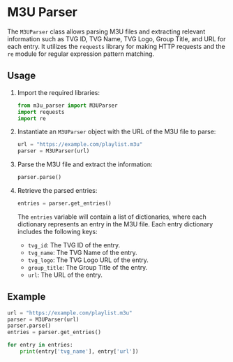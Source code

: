 # M3U Parser

The `M3UParser` class allows parsing M3U files and extracting relevant information such as TVG ID, TVG Name, TVG Logo, Group Title, and URL for each entry. It utilizes the `requests` library for making HTTP requests and the `re` module for regular expression pattern matching.

## Usage

1. Import the required libraries:

    ```python
    from m3u_parser import M3UParser
    import requests
    import re
    ```

2. Instantiate an `M3UParser` object with the URL of the M3U file to parse:

    ```python
    url = "https://example.com/playlist.m3u"
    parser = M3UParser(url)
    ```

3. Parse the M3U file and extract the information:

    ```python
    parser.parse()
    ```

4. Retrieve the parsed entries:

    ```python
    entries = parser.get_entries()
    ```

   The `entries` variable will contain a list of dictionaries, where each dictionary represents an entry in the M3U file. Each entry dictionary includes the following keys:

   - `tvg_id`: The TVG ID of the entry.
   - `tvg_name`: The TVG Name of the entry.
   - `tvg_logo`: The TVG Logo URL of the entry.
   - `group_title`: The Group Title of the entry.
   - `url`: The URL of the entry.

## Example

```python
url = "https://example.com/playlist.m3u"
parser = M3UParser(url)
parser.parse()
entries = parser.get_entries()

for entry in entries:
    print(entry['tvg_name'], entry['url'])

